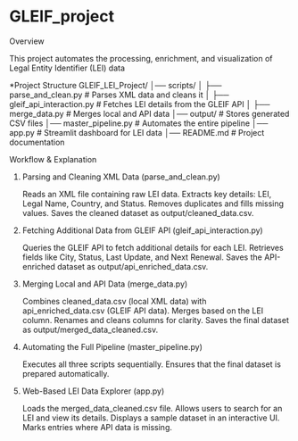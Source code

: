 # GLEIF_project
Overview

This project automates the processing, enrichment, and visualization of Legal Entity Identifier (LEI) data

*Project Structure
GLEIF_LEI_Project/
│── scripts/
│   ├── parse_and_clean.py        # Parses XML data and cleans it
│   ├── gleif_api_interaction.py  # Fetches LEI details from the GLEIF API
│   ├── merge_data.py             # Merges local and API data
│── output/                       # Stores generated CSV files
│── master_pipeline.py            # Automates the entire pipeline
│── app.py                        # Streamlit dashboard for LEI data
│── README.md                     # Project documentation


Workflow & Explanation
1. Parsing and Cleaning XML Data (parse_and_clean.py)

    Reads an XML file containing raw LEI data.
    Extracts key details: LEI, Legal Name, Country, and Status.
    Removes duplicates and fills missing values.
    Saves the cleaned dataset as output/cleaned_data.csv.

2. Fetching Additional Data from GLEIF API (gleif_api_interaction.py)

    Queries the GLEIF API to fetch additional details for each LEI.
    Retrieves fields like City, Status, Last Update, and Next Renewal.
    Saves the API-enriched dataset as output/api_enriched_data.csv.

3. Merging Local and API Data (merge_data.py)

    Combines cleaned_data.csv (local XML data) with api_enriched_data.csv (GLEIF API data).
    Merges based on the LEI column.
    Renames and cleans columns for clarity.
    Saves the final dataset as output/merged_data_cleaned.csv.

4. Automating the Full Pipeline (master_pipeline.py)

    Executes all three scripts sequentially.
    Ensures that the final dataset is prepared automatically.

5. Web-Based LEI Data Explorer (app.py)

    Loads the merged_data_cleaned.csv file.
    Allows users to search for an LEI and view its details.
    Displays a sample dataset in an interactive UI.
    Marks entries where API data is missing.

